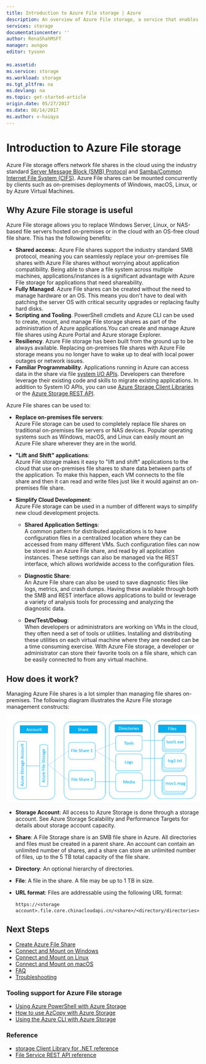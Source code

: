 ```yaml
---
title: Introduction to Azure File storage | Azure
description: An overview of Azure File storage, a service that enables you to create and use network file shares in the Microsoft Cloud using the industry standard.
services: storage
documentationcenter: ''
author: RenaShahMSFT
manager: aungoo
editor: tysonn

ms.assetid: 
ms.service: storage
ms.workload: storage
ms.tgt_pltfrm: na
ms.devlang: na
ms.topic: get-started-article
origin.date: 05/27/2017
ms.date: 08/14/2017
ms.author: v-haiqya
---
```


# Introduction to Azure File storage
Azure File storage offers network file shares in the cloud using the industry standard [Server Message Block (SMB) Protocol](https://msdn.microsoft.com/library/windows/desktop/aa365233.aspx) and [Samba/Common Internet File System (CIFS)](https://technet.microsoft.com/library/cc939973.aspx). Azure File shares can be mounted concurrently by clients such as on-premises deployments of Windows, macOS, Linux, or by Azure Virtual Machines. 

## Why Azure File storage is useful
Azure File storage allows you to replace Windows Server, Linux, or NAS-based file servers hosted on-premises or in the cloud with an OS-free cloud file share. This has the following benefits:

* **Shared access:**. Azure File shares support the industry standard SMB protocol, meaning you can seamlessly replace your on-premises file shares with Azure File shares without worrying about application compatibility. Being able to share a file system across multiple machines, applications/instances is a significant advantage with Azure File storage for applications that need shareability. 
* **Fully Managed**. Azure File shares can be created without the need to manage hardware or an OS. This means you don't have to deal with patching the server OS with critical security upgrades or replacing faulty hard disks.
* **Scripting and Tooling**. PowerShell cmdlets and Azure CLI  can be used to create, mount, and manage File storage shares as part of the administration of Azure applications.You can create and manage Azure file shares using Azure Portal and Azure storage Explorer. 
* **Resiliency**. Azure File storage has been built from the ground up to be always available. Replacing on-premises file shares with Azure File storage means you no longer have to wake up to deal with local power outages or network issues. 
* **Familiar Programmability**. Applications running in Azure can access data in the share via file [system I/O APIs](https://msdn.microsoft.com/library/system.io.file.aspx). Developers can therefore leverage their existing code and skills to migrate existing applications. In addition to System IO APIs, you can use [Azure Storage Client Libraries](https://msdn.microsoft.com/library/azure/dn261237.aspx) or the [Azure Storage REST API](https://docs.microsoft.com/rest/api/storageservices/file-service-rest-api).

Azure File shares can be used to:

* **Replace on-premises file servers**:  
    Azure File storage can be used to completely replace file shares on traditional on-premises file servers or NAS devices. Popular operating systems such as Windows, macOS, and Linux can easily mount an Azure File share wherever they are in the world.

* **"Lift and Shift" applications**:  
    Azure File storage makes it easy to "lift and shift" applications to the cloud that use on-premises file shares to share data between parts of the application. To make this happen, each VM connects to the file share and then it can read and write files just like it would against an on-premises file share.

* **Simplify Cloud Development**:  
    Azure File storage can be used in a number of different ways to simplify new cloud development projects.
    * **Shared Application Settings**:  
        A common pattern for distributed applications is to have configuration files in a centralized location where they can be accessed from many different VMs. Such configuration files can now be stored in an Azure File share, and read by all application instances. These settings can also be managed via the REST interface, which allows worldwide access to the configuration files.

    * **Diagnostic Share**:  
        An Azure File share can also be used to save diagnostic files like logs, metrics, and crash dumps. Having these available through both the SMB and REST interface allows applications to build or leverage a variety of analysis tools for processing and analyzing the diagnostic data.

    * **Dev/Test/Debug**:  
        When developers or administrators are working on VMs in the cloud, they often need a set of tools or utilities. Installing and distributing these utilities on each virtual machine where they are needed can be a time consuming exercise. With Azure File storage, a developer or administrator can store their favorite tools on a file share, which can be easily connected to from any virtual machine.

## How does it work?
Managing Azure File shares is a lot simpler than managing file shares on-premises. The following diagram illustrates the Azure File storage management constructs:

![File Structure](../../includes/media/storage-file-concepts-include/files-concepts.png)

* **Storage Account**: All access to Azure Storage is done through a storage account. See Azure Storage Scalability and Performance Targets for details about storage account capacity.
* **Share**: A File Storage share is an SMB file share in Azure. All directories and files must be created in a parent share. An account can contain an unlimited number of shares, and a share can store an unlimited number of files, up to the 5 TB total capacity of the file share.
* **Directory**: An optional hierarchy of directories.
* **File**: A file in the share. A file may be up to 1 TB in size.
* **URL format**: Files are addressable using the following URL format:  

    ```
    https://<storage account>.file.core.chinacloudapi.cn/<share>/<directory/directories>/<file>
    ```
## Next Steps
* [Create Azure File Share](storage-file-how-to-create-file-share.md)
* [Connect and Mount on Windows](storage-file-how-to-use-files-windows.md)
* [Connect and Mount on Linux](storage-how-to-use-files-linux.md)
* [Connect and Mount on macOS](storage-file-how-to-use-files-mac.md)
* [FAQ](storage-files-faq.md)
* [Troubleshooting](storage-troubleshoot-windows-file-connection-problems.md)

### Tooling support for Azure File storage
* [Using Azure PowerShell with Azure Storage](storage-powershell-guide-full.md)
* [How to use AzCopy with Azure Storage](storage-use-azcopy.md)
* [Using the Azure CLI with Azure Storage](storage-azure-cli.md#create-and-manage-file-shares)

### Reference
* [storage Client Library for .NET reference](https://msdn.microsoft.com/library/azure/dn261237.aspx)
* [File Service REST API reference](http://msdn.microsoft.com/library/azure/dn167006.aspx)